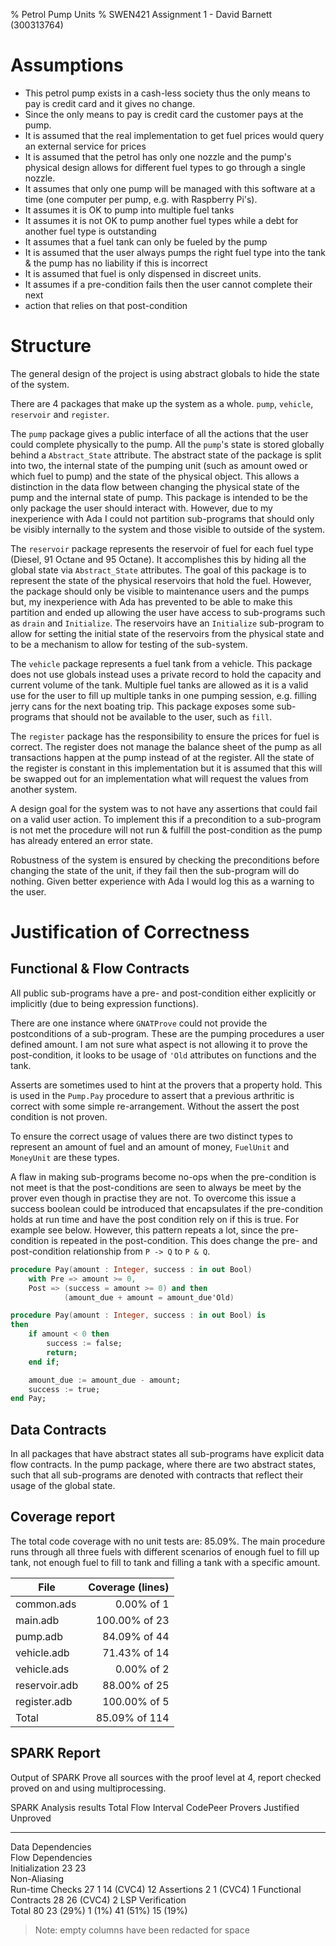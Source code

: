 % Petrol Pump Units 
% SWEN421 Assignment 1 - David Barnett (300313764)

# Assumptions

 * This petrol pump exists in a cash-less society thus the only means to pay is credit card and it gives no change.
 * Since the only means to pay is credit card the customer pays at the pump.
 * It is assumed that the real implementation to get fuel prices would query an external service for prices 
 * It is assumed that the petrol has only one nozzle and the pump's physical design allows for different fuel types
   to go through a single nozzle.
 * It assumes that only one pump will be managed with this software at a time (one computer per pump, e.g. with Raspberry Pi's).
 * It assumes it is OK to pump into multiple fuel tanks
 * It assumes it is not OK to pump another fuel types while a debt for another fuel type is outstanding
 * It assumes that a fuel tank can only be fueled by the pump
 * It is assumed that the user always pumps the right fuel type into the tank & the pump has no liability if this is incorrect
 * It is assumed that fuel is only dispensed in discreet units.
 * It assumes if a pre-condition fails then the user cannot complete their next
 * action that relies on that post-condition

# Structure

The general design of the project is using abstract globals to hide the state of the system.

There are 4 packages that make up the system as a whole. `pump`, `vehicle`, `reservoir` and `register`.

The `pump` package gives a public interface of all the actions that the user could complete physically to
the pump.
All the `pump`'s state is stored globally behind a `Abstract_State` attribute.
The abstract state of the package is split into two, the internal state of the pumping unit
(such as amount owed or which fuel to pump) and the state of the physical object.
This allows a distinction in the data flow between changing the physical state of the pump and the internal state of pump.
This package is intended to be the only package the user should interact with. However, due to my inexperience 
with Ada I could not partition sub-programs that should only be visibly internally to the system and those visible
to outside of the system.

The `reservoir` package represents the reservoir of fuel for each fuel type (Diesel, 91 Octane and 95 Octane).
It accomplishes this by hiding all the global state via `Abstract_State` attributes.
The goal of this package is to represent the state of the physical reservoirs that hold the fuel.
However, the package should only be visible to maintenance users and the pumps but, my inexperience with Ada
has prevented to be able to make this partition and ended up allowing the user have access to sub-programs such
as `drain` and `Initialize`.
The reservoirs have an `Initialize` sub-program to allow for setting the initial
state of the reservoirs from the physical state and to be a mechanism to allow for testing of the sub-system.

The `vehicle` package represents a fuel tank from a vehicle.
This package does not use globals instead uses a private record to hold the capacity and current volume of the tank.
Multiple fuel tanks are allowed as it is a valid use for the user to fill up multiple tanks in one pumping session, e.g.
filling jerry cans for the next boating trip.
This package exposes some sub-programs that should not be available to the user, such as `fill`.

The `register` package has the responsibility to ensure the prices for fuel is correct.
The register does not manage the balance sheet of the pump as all transactions happen at the pump instead
of at the register.
All the state of the register is constant in this implementation but it is assumed that this will be swapped
out for an implementation what will request the values from another system.

A design goal for the system was to not have any assertions that could fail on a valid user action.
To implement this if a precondition to a sub-program is not met the procedure will not run & fulfill the 
post-condition as the pump has already entered an error state.

Robustness of the system is ensured by checking the preconditions before
changing the state of the unit, if they fail then the sub-program will do
nothing. Given better experience with Ada I would log this as a warning to the
user.

# Justification of Correctness

## Functional & Flow Contracts

All public sub-programs have a pre- and post-condition either explicitly or implicitly (due to being expression functions).

There are one instance where `GNATProve` could not provide the postconditions of a sub-program.
These are the pumping procedures a user defined amount. I am not sure what
aspect is not allowing it to prove the post-condition, it looks to be usage of
`'Old` attributes on functions and the tank.

Asserts are sometimes used to hint at the provers that a property hold.
This is used in the `Pump.Pay` procedure to assert that a previous arthritic 
is correct with some simple re-arrangement. Without the assert the post
condition is not proven.

To ensure the correct usage of values there are two distinct types to represent an amount of fuel and an amount
of money, `FuelUnit` and `MoneyUnit` are these types.

A flaw in making sub-programs become no-ops when the pre-condition is not meet
is that the post-conditions are seen to always be meet by the prover even
though in practise they are not. To overcome this issue a success boolean could 
be introduced that encapsulates if the pre-condition holds at run time and have 
the post condition rely on if this is true. For example see below.
However, this pattern repeats a lot, since the pre-condition is repeated in the
post-condition. This does change the pre- and post-condition relationship from
`P -> Q` to `P & Q`.

```ada
procedure Pay(amount : Integer, success : in out Bool)
    with Pre => amount >= 0,
    Post => (success = amount >= 0) and then
            (amount_due + amount = amount_due'Old)

procedure Pay(amount : Integer, success : in out Bool) is
then 
    if amount < 0 then
        success := false;
        return;
    end if;

    amount_due := amount_due - amount;
    success := true;
end Pay;
```

## Data Contracts

In all packages that have abstract states all sub-programs have explicit data flow contracts.
In the pump package, where there are two abstract states, such that all sub-programs are denoted
with contracts that reflect their usage of the global state.

## Coverage report

The total code coverage with no unit tests are: 85.09%.
The main procedure runs through all three fuels with different
scenarios of enough fuel to fill up tank, not enough fuel to fill to tank and
filling a tank with a specific amount.


File          | Coverage (lines)
--------------|--------------:
common.ads    |   0.00% of 1
main.adb      | 100.00% of 23
pump.adb      |  84.09% of 44
vehicle.adb   |  71.43% of 14
vehicle.ads   |   0.00% of 2
reservoir.adb |  88.00% of 25
register.adb  | 100.00% of 5
Total         |  85.09% of 114

## SPARK Report

Output of SPARK Prove all sources with the proof level at 4, report checked
proved on and using multiprocessing.

SPARK Analysis results        Total       Flow  Interval   CodePeer      Provers   Justified   Unproved
------------------------ ---------- ---------- --------- ---------- ------------ ----------- ----------
Data Dependencies                                                                                      
Flow Dependencies                                                                                      
Initialization                   23         23                                                         
Non-Aliasing                                                                                           
Run-time Checks                  27                    1               14 (CVC4)                     12
Assertions                        2                                     1 (CVC4)                      1
Functional Contracts             28                                    26 (CVC4)                      2
LSP Verification                                                                                       
Total                            80   23 (29%)    1 (1%)                41 (51%)               15 (19%)

> Note: empty columns have been redacted for space
